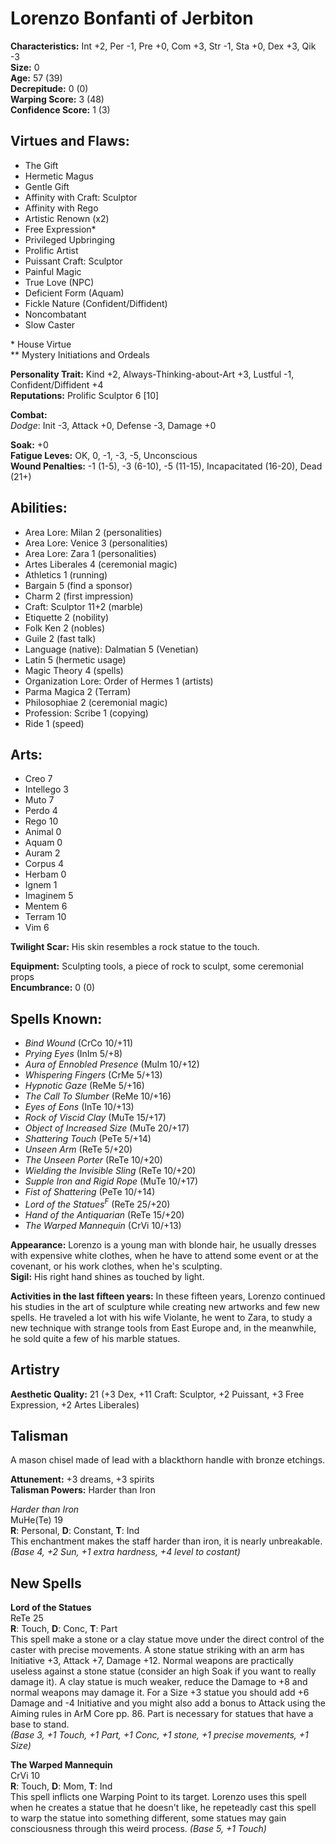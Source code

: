 # Lorenzo Bonfanti of Jerbiton

**Characteristics:** Int +2, Per -1, Pre +0, Com +3, Str -1, Sta +0, Dex +3, Qik -3  
**Size:** 0  
**Age:** 57 (39)  
**Decrepitude:** 0 (0)  
**Warping Score:** 3 (48)  
**Confidence Score:** 1 (3)

## Virtues and Flaws:

- The Gift
- Hermetic Magus
- Gentle Gift
- Affinity with Craft: Sculptor
- Affinity with Rego
- Artistic Renown (x2)
- Free Expression*
- Privileged Upbringing
- Prolific Artist
- Puissant Craft: Sculptor
- Painful Magic
- True Love (NPC)
- Deficient Form (Aquam)
- Fickle Nature (Confident/Diffident)
- Noncombatant
- Slow Caster

\* House Virtue  
** Mystery Initiations and Ordeals

**Personality Trait:** Kind +2, Always-Thinking-about-Art +3, Lustful -1, Confident/Diffident +4  
**Reputations:** Prolific Sculptor 6 [10]

**Combat:**  
*Dodge*: Init -3, Attack +0, Defense -3, Damage +0                                                                                                    

**Soak:** +0  
**Fatigue Leves:** OK, 0, -1, -3, -5, Unconscious  
**Wound Penalties:** -1 (1-5), -3 (6-10), -5 (11-15), Incapacitated (16-20), Dead (21+)

## Abilities:

+ Area Lore: Milan 2 (personalities)
+ Area Lore: Venice 3 (personalities)
+ Area Lore: Zara 1 (personalities)
+ Artes Liberales 4 (ceremonial magic)
+ Athletics 1 (running)
+ Bargain 5 (find a sponsor)
+ Charm 2 (first impression)
+ Craft: Sculptor 11+2 (marble)
+ Etiquette 2 (nobility)
+ Folk Ken 2 (nobles)
+ Guile 2 (fast talk)
+ Language (native): Dalmatian 5 (Venetian)
+ Latin 5 (hermetic usage)
+ Magic Theory 4 (spells)
+ Organization Lore: Order of Hermes 1 (artists)
+ Parma Magica 2 (Terram)
+ Philosophiae 2 (ceremonial magic)
+ Profession: Scribe 1 (copying)
+ Ride 1 (speed)

## Arts:

+ Creo 7
+ Intellego 3
+ Muto 7
+ Perdo 4
+ Rego 10
+ Animal 0
+ Aquam 0
+ Auram 2
+ Corpus 4
+ Herbam 0
+ Ignem 1
+ Imaginem 5
+ Mentem 6
+ Terram 10
+ Vim 6

**Twilight Scar:** His skin resembles a rock statue to the touch.  

**Equipment:** Sculpting tools, a piece of rock to sculpt, some ceremonial props  
**Encumbrance:** 0 (0)

## Spells Known:

+ *Bind Wound* (CrCo 10/+11)
+ *Prying Eyes* (InIm 5/+8)
+ *Aura of Ennobled Presence* (MuIm 10/+12)
+ *Whispering Fingers* (CrMe 5/+13)
+ *Hypnotic Gaze* (ReMe 5/+16)
+ *The Call To Slumber* (ReMe 10/+16)
+ *Eyes of Eons* (InTe 10/+13)
+ *Rock of Viscid Clay* (MuTe 15/+17)
+ *Object of Increased Size* (MuTe 20/+17)
+ *Shattering Touch* (PeTe 5/+14)
+ *Unseen Arm* (ReTe 5/+20)
+ *The Unseen Porter* (ReTe 10/+20)
+ *Wielding the Invisible Sling* (ReTe 10/+20)
+ *Supple Iron and Rigid Rope* (MuTe 10/+17)
+ *Fist of Shattering* (PeTe 10/+14)
+ *Lord of the Statues<sup>F</sup>* (ReTe 25/+20)
+ *Hand of the Antiquarian* (ReTe 15/+20)
+ *The Warped Mannequin* (CrVi 10/+13)

**Appearance:** Lorenzo is a young man with blonde hair, he usually dresses with expensive white clothes, when he have to attend some event or at the covenant, or his work clothes, when he's sculpting.  
**Sigil:** His right hand shines as touched by light.

**Activities in the last fifteen years:** In these fifteen years, Lorenzo continued his studies in the art of sculpture while creating new artworks and few new spells. He traveled a lot with his wife Violante, he went to Zara, to study a new technique with strange tools from East Europe and, in the meanwhile, he sold quite a few of his marble statues.

## Artistry

**Aesthetic Quality:** 21 (+3 Dex, +11 Craft: Sculptor, +2 Puissant, +3 Free Expression, +2 Artes Liberales)

## Talisman

A mason chisel made of lead with a blackthorn handle with bronze etchings.

**Attunement:** +3 dreams, +3 spirits  
**Talisman Powers:** Harder than Iron  

*Harder than Iron*  
MuHe(Te) 19  
**R**: Personal, **D**: Constant, **T**: Ind  
This enchantment makes the staff harder than iron, it is nearly unbreakable.  
*(Base 4, +2 Sun, +1 extra hardness, +4 level to costant)*

## New Spells

**Lord of the Statues**  
ReTe 25  
**R**: Touch, **D**: Conc, **T**: Part  
This spell  make a stone or a clay statue move under the direct control of the caster with precise movements. A stone statue striking with an arm has Initiative +3, Attack +7, Damage +12. Normal weapons are practically useless against a stone statue (consider an high Soak if you want to really damage it). A clay statue is much weaker, reduce the Damage to +8 and normal weapons may damage it. For a Size +3 statue you should add +6 Damage and -4 Initiative and you might also add a bonus to Attack using the Aiming rules in ArM Core pp. 86. Part is necessary for statues that have a base to stand.  
*(Base 3, +1 Touch, +1 Part, +1 Conc, +1 stone, +1 precise movements, +1 Size)*

**The Warped Mannequin**  
CrVi 10  
**R**: Touch, **D**: Mom, **T**: Ind  
This spell inflicts one Warping Point to its target. Lorenzo uses this spell when he creates a statue that he doesn't like, he repeteadly cast this spell to warp the statue into something different, some statues may gain consciousness through this weird process.
*(Base 5, +1 Touch)*
